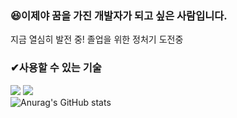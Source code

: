 ### 😆이제야 꿈을 가진 개발자가 되고 싶은 사람입니다.
지금 열심히 발전 중!
졸업을 위한 정처기 도전중
### ✔사용할 수 있는 기술
<a href="https://spring.io/projects/spring-boot" target="_blank" class="simple-icon"><img src="https://img.shields.io/badge/Spring Boot-6db33f?style=flat&logo=SpringBoot&logoColor=white"/></a>
<a href="https://www.mysql.com" target="_blank" class="simple-icon"><img src="https://img.shields.io/badge/MySQL-4479A1?style=flat&logo=MySQL&logoColor=white"/></a>
<br>
![Anurag's GitHub stats](https://github-readme-stats.vercel.app/api?username=quddaz&show_icons=true&theme=radical)
